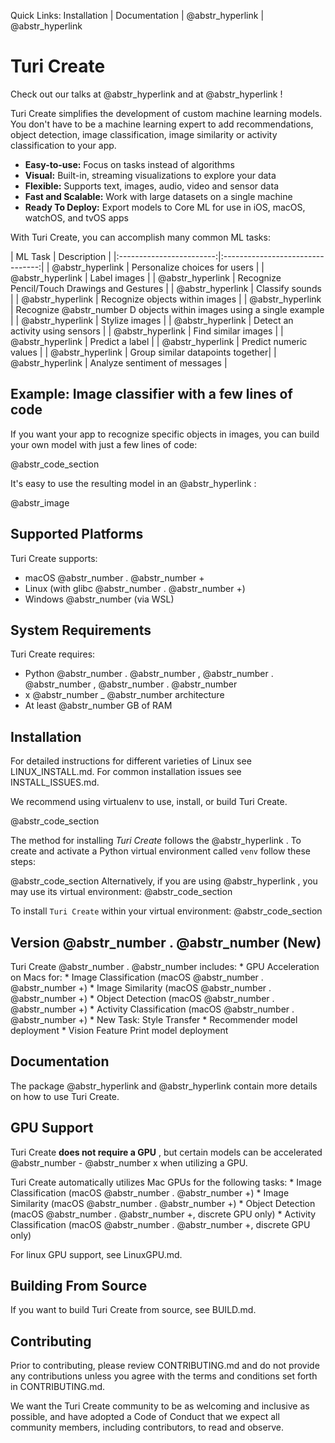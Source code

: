 Quick Links: Installation | Documentation | @abstr_hyperlink | @abstr_hyperlink 

# Turi Create

Check out our talks at @abstr_hyperlink and at @abstr_hyperlink !

Turi Create simplifies the development of custom machine learning models. You don't have to be a machine learning expert to add recommendations, object detection, image classification, image similarity or activity classification to your app.

  * **Easy-to-use:** Focus on tasks instead of algorithms
  * **Visual:** Built-in, streaming visualizations to explore your data
  * **Flexible:** Supports text, images, audio, video and sensor data
  * **Fast and Scalable:** Work with large datasets on a single machine
  * **Ready To Deploy:** Export models to Core ML for use in iOS, macOS, watchOS, and tvOS apps



With Turi Create, you can accomplish many common ML tasks:

| ML Task | Description | |:------------------------:|:--------------------------------:| | @abstr_hyperlink | Personalize choices for users | | @abstr_hyperlink | Label images | | @abstr_hyperlink | Recognize Pencil/Touch Drawings and Gestures | | @abstr_hyperlink | Classify sounds | | @abstr_hyperlink | Recognize objects within images | | @abstr_hyperlink | Recognize @abstr_number D objects within images using a single example | | @abstr_hyperlink | Stylize images | | @abstr_hyperlink | Detect an activity using sensors | | @abstr_hyperlink | Find similar images | | @abstr_hyperlink | Predict a label | | @abstr_hyperlink | Predict numeric values | | @abstr_hyperlink | Group similar datapoints together| | @abstr_hyperlink | Analyze sentiment of messages |

## Example: Image classifier with a few lines of code

If you want your app to recognize specific objects in images, you can build your own model with just a few lines of code:

@abstr_code_section 

It's easy to use the resulting model in an @abstr_hyperlink :

@abstr_image 

## Supported Platforms

Turi Create supports:

  * macOS @abstr_number . @abstr_number +
  * Linux (with glibc @abstr_number . @abstr_number +)
  * Windows @abstr_number (via WSL)



## System Requirements

Turi Create requires:

  * Python @abstr_number . @abstr_number , @abstr_number . @abstr_number , @abstr_number . @abstr_number 
  * x @abstr_number _ @abstr_number architecture
  * At least @abstr_number GB of RAM



## Installation

For detailed instructions for different varieties of Linux see LINUX_INSTALL.md. For common installation issues see INSTALL_ISSUES.md.

We recommend using virtualenv to use, install, or build Turi Create. 

@abstr_code_section 

The method for installing _Turi Create_ follows the @abstr_hyperlink . To create and activate a Python virtual environment called `venv` follow these steps:

@abstr_code_section Alternatively, if you are using @abstr_hyperlink , you may use its virtual environment: @abstr_code_section 

To install `Turi Create` within your virtual environment: @abstr_code_section 

## Version @abstr_number . @abstr_number (New)

Turi Create @abstr_number . @abstr_number includes: * GPU Acceleration on Macs for: * Image Classification (macOS @abstr_number . @abstr_number +) * Image Similarity (macOS @abstr_number . @abstr_number +) * Object Detection (macOS @abstr_number . @abstr_number +) * Activity Classification (macOS @abstr_number . @abstr_number +) * New Task: Style Transfer * Recommender model deployment * Vision Feature Print model deployment

## Documentation

The package @abstr_hyperlink and @abstr_hyperlink contain more details on how to use Turi Create.

## GPU Support

Turi Create **does not require a GPU** , but certain models can be accelerated @abstr_number - @abstr_number x when utilizing a GPU. 

Turi Create automatically utilizes Mac GPUs for the following tasks: * Image Classification (macOS @abstr_number . @abstr_number +) * Image Similarity (macOS @abstr_number . @abstr_number +) * Object Detection (macOS @abstr_number . @abstr_number +, discrete GPU only) * Activity Classification (macOS @abstr_number . @abstr_number +, discrete GPU only)

For linux GPU support, see LinuxGPU.md.

## Building From Source

If you want to build Turi Create from source, see BUILD.md.

## Contributing

Prior to contributing, please review CONTRIBUTING.md and do not provide any contributions unless you agree with the terms and conditions set forth in CONTRIBUTING.md.

We want the Turi Create community to be as welcoming and inclusive as possible, and have adopted a Code of Conduct that we expect all community members, including contributors, to read and observe.
